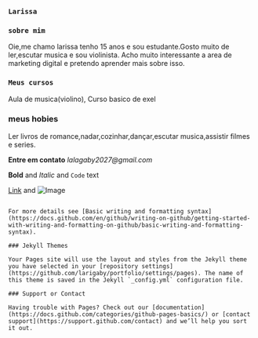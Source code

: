 ### `Larissa`

### `sobre mim`

Oie,me chamo larissa tenho 15 anos e sou estudante.Gosto muito de ler,escutar musica e sou violinista.
Acho muito interessante a area de marketing digital e pretendo aprender mais sobre isso.

### `Meus cursos`

Aula de musica(violino),
Curso basico de exel


### meus hobies
Ler livros de romance,nadar,cozinhar,dançar,escutar musica,assistir filmes e series.

**Entre em contato**
_lalagaby2027@gmail.com_

**Bold** and _Italic_ and `Code` text

[Link](url) and ![Image](src)
```

For more details see [Basic writing and formatting syntax](https://docs.github.com/en/github/writing-on-github/getting-started-with-writing-and-formatting-on-github/basic-writing-and-formatting-syntax).

### Jekyll Themes

Your Pages site will use the layout and styles from the Jekyll theme you have selected in your [repository settings](https://github.com/larigaby/portfolio/settings/pages). The name of this theme is saved in the Jekyll `_config.yml` configuration file.

### Support or Contact

Having trouble with Pages? Check out our [documentation](https://docs.github.com/categories/github-pages-basics/) or [contact support](https://support.github.com/contact) and we’ll help you sort it out.

